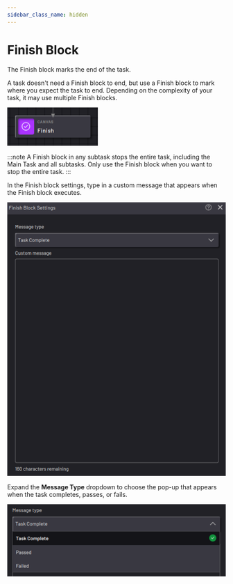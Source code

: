 ```yaml
---
sidebar_class_name: hidden
---
```


# Finish Block

The Finish block marks the end of the task.

A task doesn't need a Finish block to end, but use a Finish block to mark where you expect the task to end. Depending on the complexity of your task, it may use multiple Finish blocks.

![](../Images/TaskCanvasBlockGlossary/Canvas-Finish-Block.png)

:::note
A Finish block in any subtask stops the entire task, including the Main Task and all subtasks. Only use the Finish block when you want to stop the entire task.
:::

In the Finish block settings, type in a custom message that appears when the Finish block executes.

![](../Images/TaskCanvasBlockGlossary/Canvas-Finish-Settings.png)


Expand the **Message Type** dropdown to choose the pop-up that appears when the task completes, passes, or fails.

![](../Images/TaskCanvasBlockGlossary/Canvas-Finish-MessageTypesDropdown.png)

